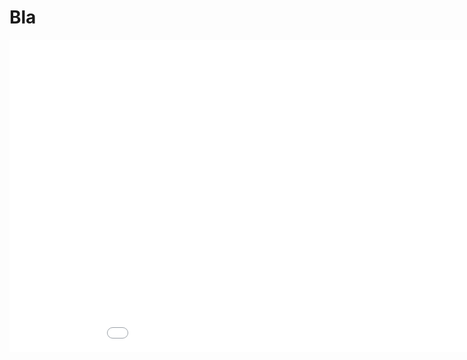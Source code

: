 # Bla

<iframe src=“https://proteininformatics.informatik.uni-leipzig.de/?session-url=https%3A%2F%2Fremote.sca-ds.de%2Fget%2Fsession%2F80de2863-618b-4e4d-b811-316027fed991“ style="width: 1000px; height: 500px; border: 0px"></iframe>










